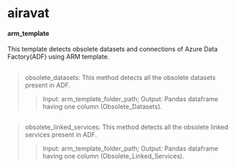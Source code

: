 # airavat

#### arm_template
This template detects obsolete datasets and connections of Azure Data Factory(ADF) using ARM template.
##
  > obsolete_datasets: This method detects all the obsolete datasets present in ADF.
   >>Input: arm_template_folder_path; Output: Pandas dataframe having one column (Obsolete_Datasets).
##
  > obsolete_linked_services: This method detects all the obsolete linked services present in ADF.
  >> Input: arm_template_folder_path; Output: Pandas dataframe having one column (Obsolete_Linked_Services).